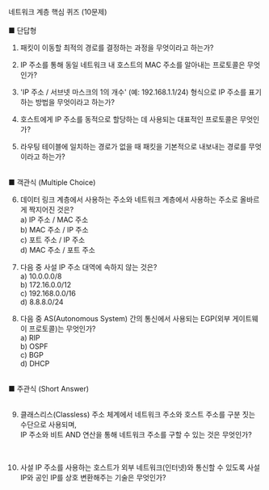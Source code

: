 네트워크 계층 핵심 퀴즈 (10문제)
<br>
<br>
■ 단답형
<br>
1.	패킷이 이동할 최적의 경로를 결정하는 과정을 무엇이라고 하는가? <br>

2.	IP 주소를 통해 동일 네트워크 내 호스트의 MAC 주소를 알아내는 프로토콜은 무엇인가? <br>

3.	'IP 주소 / 서브넷 마스크의 1의 개수' (예: 192.168.1.1/24) 형식으로 IP 주소를 표기하는 방법을 무엇이라고 하는가? <br>

4.	호스트에게 IP 주소를 동적으로 할당하는 데 사용되는 대표적인 프로토콜은 무엇인가?<br>

5.	라우팅 테이블에 일치하는 경로가 없을 때 패킷을 기본적으로 내보내는 경로를 무엇이라고 하는가?<br>


<br>
■ 객관식 (Multiple Choice) <br>

6.	데이터 링크 계층에서 사용하는 주소와 네트워크 계층에서 사용하는 주소로 올바르게 짝지어진 것은? <br>
a) IP 주소 / MAC 주소 <br>
b) MAC 주소 / IP 주소 <br>
c) 포트 주소 / IP 주소 <br>
d) MAC 주소 / 포트 주소 <br>

7.	다음 중 사설 IP 주소 대역에 속하지 않는 것은? <br>
a) 10.0.0.0/8 <br>
b) 172.16.0.0/12 <br>
c) 192.168.0.0/16 <br>
d) 8.8.8.0/24 <br>

8.	다음 중 AS(Autonomous System) 간의 통신에서 사용되는 EGP(외부 게이트웨이 프로토콜)는 무엇인가? <br>
a) RIP <br>
b) OSPF <br>
c) BGP <br>
d) DHCP <br>

<br>
■ 주관식 (Short Answer) <br><br>

9.	클래스리스(Classless) 주소 체계에서 네트워크 주소와 호스트 주소를 구분 짓는 수단으로 사용되며,  
    IP 주소와 비트 AND 연산을 통해 네트워크 주소를 구할 수 있는 것은 무엇인가?<br>
<br>

10.	사설 IP 주소를 사용하는 호스트가 외부 네트워크(인터넷)와 통신할 수 있도록 사설 IP와 공인 IP를 상호 변환해주는 기술은 무엇인가?
